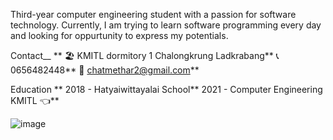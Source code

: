 Third-year computer engineering student with a passion for software technology. Currently, I am trying to learn software programming every day and looking for oppurtunity to express my potentials.

Contact\_\_
**
🏖️ KMITL dormitory 1 Chalongkrung Ladkrabang**
📞 0656482448**
📮 chatmethar2@gmail.com**

Education **
2018 - Hatyaiwittayalai School**
2021 - Computer Engineering KMITL 👈\*\*

![image](https://img.shields.io/badge/Blogger-FF5722?style=for-the-badge&logo=blogger&logoColor=white)
